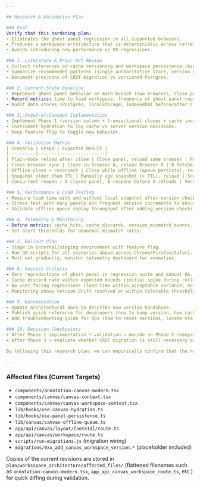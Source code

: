 ```yaml
---

## Research & Validation Plan

### Goal
Verify that this hardening plan:
- Eliminates the ghost panel regression in all supported browsers.
- Produces a workspace architecture that is deterministic across refreshes, tabs, and offline/online transitions.
- Avoids introducing new performance or UX regressions.

### 1. Literature & Prior Art Review
- Collect references on cache versioning and workspace persistence (Azure architecture guides, VS Code Settings Sync, Figma/Notion postmortems if available).
- Summarize recommended patterns (single authoritative store, version handshakes, TTL policies) and map them to each phase of this plan.
- Document pros/cons of CRDT migration vs versioned Postgres.

### 2. Current-State Baseline
- Reproduce ghost panel behavior on main branch (two browsers, close panel in one, reload other).
- Record metrics: time to load workspace, frequency of ghost panel reproduction, existing telemetry counts (if any).
- Audit data stores (Postgres, localStorage, IndexedDB) before/after close to understand current divergence.

### 3. Proof-of-Concept Implementation
- Implement Phase 1 (version column + transactional closes + cache invalidation) on a feature branch.
- Instrument hydration to log cache vs server version decisions.
- Keep feature flag to toggle new behavior.

### 4. Validation Matrix
| Scenario | Steps | Expected Result |
|----------|-------|-----------------|
| Plain-mode reload after close | Close panel, reload same browser | Panel stays closed, snapshot rewritten |
| Cross-browser sync | Close in Browser A, reload Browser B | B fetches server version, panel stays closed |
| Offline close + reconnect | Close while offline (queue persists), reconnect | Queue applies with correct version; no ghost |
| Snapshot older than TTL | Manually age snapshot (> TTL), reload | Snapshot discarded, server load used |
| Concurrent reopen | A closes panel, B reopens before A reloads | Version increments captured; reload in either reflects latest server state |

### 5. Performance & Load Testing
- Measure load time with and without local snapshot after version check.
- Stress test with many panels and frequent version increments to ensure DB costs are acceptable.
- Validate offline queue replay throughput after adding version checks.

### 6. Telemetry & Monitoring
- Define metrics: cache_hits, cache_discards, version_mismatch_events.
- Set alert thresholds for abnormal mismatch rates.

### 7. Rollout Plan
- Stage in internal/staging environment with feature flag.
- Run QA scripts for all scenarios above across Chrome/Firefox/Safari.
- Roll out gradually; monitor telemetry dashboard for anomalies.

### 8. Success Criteria
- Zero reproductions of ghost panel in regression suite and manual QA.
- Cache discard rate within expected bounds (initial spike during rollout acceptable, stabilizes afterward).
- No user-facing regressions (load time within acceptable variance, no repeated prompts).
- Monitoring shows version drift resolved or within tolerable thresholds.

### 9. Documentation
- Update architectural docs to describe new version handshake.
- Publish quick reference for developers (how to bump version, how cache invalidation works).
- Add troubleshooting guide for ops (how to reset versions, locate stale snapshots).

### 10. Decision Checkpoints
- After Phase 1 implementation + validation → decide on Phase 2 (keep/drop snapshot/queue).
- After Phase 3 → evaluate whether CRDT migration is still necessary or deferred.

By following this research plan, we can empirically confirm that the hardening steps remove the ghost panel issue and deliver a maintainable, production-grade workspace architecture.

---
```


### Affected Files (Current Targets)
- `components/annotation-canvas-modern.tsx`
- `components/canvas/canvas-context.tsx`
- `components/canvas/canvas-workspace-context.tsx`
- `lib/hooks/use-canvas-hydration.ts`
- `lib/hooks/use-panel-persistence.ts`
- `lib/canvas/canvas-offline-queue.ts`
- `app/api/canvas/layout/[noteId]/route.ts`
- `app/api/canvas/workspace/route.ts`
- `scripts/run-migrations.js` (migration wiring)
- `migrations/0xx_add_canvas_workspace_version.*` (placeholder included)

Copies of the current revisions are stored in `plan/worksspace_architecture/affected_files/` (flattened filenames such as `annotation-canvas-modern.tsx`, `app_api_canvas_workspace_route.ts`, etc.) for quick diffing during validation.
